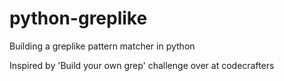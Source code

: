 # python-greplike
Building a greplike pattern matcher in python

Inspired by 'Build your own grep' challenge over at codecrafters
